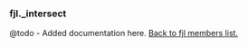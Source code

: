 ### fjl._intersect
@todo - Added documentation here.
[Back to fjl members list.](#fjl-members-list)
